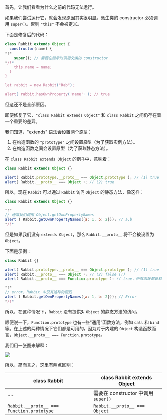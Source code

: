 首先，让我们看看为什么之前的代码无法运行。

如果我们尝试运行它，就会发现原因其实很明显。派生类的 constructor 必须调用 `super()`。否则 `"this"` 不会被定义。

下面是修复后的代码：

```js run
class Rabbit extends Object {
  constructor(name) {
*!*
    super(); // 需要在继承时调用父类的 constructor
*/!*
    this.name = name;
  }
}

let rabbit = new Rabbit("Rab");

alert( rabbit.hasOwnProperty('name') ); // true
```

但这还不是全部原因。

即便修复了它，`"class Rabbit extends Object"` 和 `class Rabbit` 之间仍存在着一个重要的差异。

我们知道，"extends" 语法会设置两个原型：

1. 在构造函数的 `"prototype"` 之间设置原型（为了获取实例方法）。
2. 在构造函数之间会设置原型（为了获取静态方法）。

在 `class Rabbit extends Object` 的例子中，意味着：

```js run
class Rabbit extends Object {}

alert( Rabbit.prototype.__proto__ === Object.prototype ); // (1) true
alert( Rabbit.__proto__ === Object ); // (2) true
```

所以，现在 `Rabbit` 可以通过 `Rabbit` 访问 `Object` 的静态方法，像这样：

```js run
class Rabbit extends Object {}

*!*
// 通常我们调用 Object.getOwnPropertyNames
alert ( Rabbit.getOwnPropertyNames({a: 1, b: 2})); // a,b
*/!*
```

但是如果我们没有 `extends Object`，那么 `Rabbit.__proto__` 将不会被设置为 `Object`。

下面是示例：

```js run
class Rabbit {}

alert( Rabbit.prototype.__proto__ === Object.prototype ); // (1) true
alert( Rabbit.__proto__ === Object ); // (2) false (!)
alert( Rabbit.__proto__ === Function.prototype ); // true，所有函数都是默认如此

*!*
// error，Rabbit 中没有这样的函数
alert ( Rabbit.getOwnPropertyNames({a: 1, b: 2})); // Error
*/!*
```

所以，在这种情况下，`Rabbit` 没有提供对 `Object` 的静态方法的访问。

顺便说一下，`Function.prototype` 也有一些“通用”函数方法，例如 `call` 和 `bind` 等。在上述的两种情况下它们都是可用的，因为对于内建的 `Object` 构造函数而言，`Object.__proto__ === Function.prototype`。

我们用一张图来解释：

![](rabbit-extends-object.svg)


所以，简而言之，这里有两点区别：

| class Rabbit | class Rabbit extends Object  |
|--------------|------------------------------|
| --             | 需要在 constructor 中调用 `super()` |
| `Rabbit.__proto__ === Function.prototype` | `Rabbit.__proto__ === Object` |
